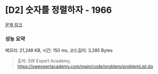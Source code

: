 # [D2] 숫자를 정렬하자 - 1966 

[문제 링크](https://swexpertacademy.com/main/code/problem/problemDetail.do?contestProbId=AV5PrmyKAWEDFAUq) 

### 성능 요약

메모리: 21,248 KB, 시간: 150 ms, 코드길이: 3,285 Bytes



> 출처: SW Expert Academy, https://swexpertacademy.com/main/code/problem/problemList.do